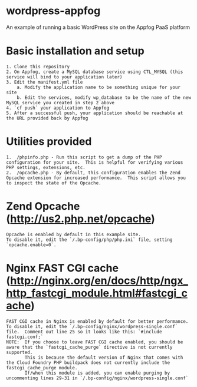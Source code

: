 # wordpress-appfog
An example of running a basic WordPress site on the Appfog PaaS platform

# Basic installation and setup
    1. Clone this repository
    2. On Appfog, create a MySQL database service using CTL_MYSQL (this service will bind to your application later)
    3. Edit the manifest.yml file
        a. Modify the application name to be something unique for your site
        b. Edit the services, modify wp_database to be the name of the new MySQL service you created in step 2 above
    4. `cf push` your application to Appfog
    5. After a successful push, your application should be reachable at the URL provided back by Appfog
    

# Utilities provided
    1.  /phpinfo.php - Run this script to get a dump of the PHP configuration for your site.  This is helpful for verifying various PHP settings, extensions, etc.
    2.  /opcache.php - By default, this configuration enables the Zend Opcache extension for increased performance.  This script allows you to inspect the state of the Opcache.
    

# Zend Opcache (http://us2.php.net/opcache)
    Opcache is enabled by default in this example site.  
    To disable it, edit the `/.bp-config/php/php.ini` file, setting `opcache.enable=0`.
    
# Nginx FAST CGI cache (http://nginx.org/en/docs/http/ngx_http_fastcgi_module.html#fastcgi_cache)
    FAST CGI cache in Nginx is enabled by default for better performance.
    To disable it, edit the `/.bp-config/nginx/wordpress-single.conf` file.  Comment out line 25 so it looks like this: `#include fastcgi.conf;`
    NOTE:  If you choose to leave FAST CGI cache enabled, you should be aware that the `fastcgi_cache_purge` directive is not currently supported.
           This is because the default version of Nginx that comes with the Cloud Foundry PHP buildpack does not currently include the fastcgi_cache_purge module.
           If/when this module is added, you can enable purging by uncommenting lines 29-31 in `/.bp-config/nginx/wordpress-single.conf`